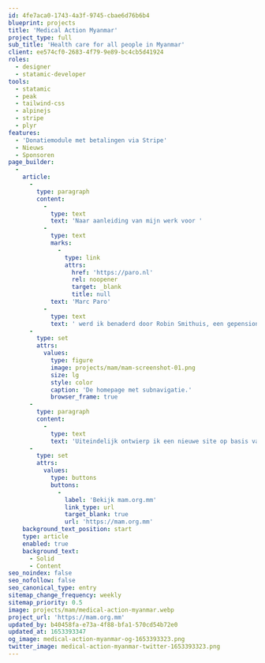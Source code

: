 ```yaml
---
id: 4fe7aca0-1743-4a3f-9745-cbae6d76b6b4
blueprint: projects
title: 'Medical Action Myanmar'
project_type: full
sub_title: 'Health care for all people in Myanmar'
client: ee574cf0-2683-4f79-9e89-bc4cb5d41924
roles:
  - designer
  - statamic-developer
tools:
  - statamic
  - peak
  - tailwind-css
  - alpinejs
  - stripe
  - plyr
features:
  - 'Donatiemodule met betalingen via Stripe'
  - Nieuws
  - Sponsoren
page_builder:
  -
    article:
      -
        type: paragraph
        content:
          -
            type: text
            text: 'Naar aanleiding van mijn werk voor '
          -
            type: text
            marks:
              -
                type: link
                attrs:
                  href: 'https://paro.nl'
                  rel: noopener
                  target: _blank
                  title: null
            text: 'Marc Paro'
          -
            type: text
            text: ' werd ik benaderd door Robin Smithuis, een gepensioneerd arts uit Nederland. Zijn broer Frank runt in Myanmar samen met zijn vrouw Ni Ni een ontwikkelingsorganisatie om de zorg te verbeteren en toegankelijker te maken. Tijdens dit project begon vond de staatsgreep in Myanmar plaats. Het was hartverscheurend om te lezen en te horen wat er allemaal gebeurde en wat voor effect dit had op Frank en de liefdadigheid. Tel daar de coronacrisis bij op. Het werd hem door het regime onmogelijk gemaakt zijn werk te doen.'
      -
        type: set
        attrs:
          values:
            type: figure
            image: projects/mam/mam-screenshot-01.png
            size: lg
            style: color
            caption: 'De homepage met subnavigatie.'
            browser_frame: true
      -
        type: paragraph
        content:
          -
            type: text
            text: 'Uiteindelijk ontwierp ik een nieuwe site op basis van wat er al was. Uit de concepten van Frank en Robin kon ik de wensen herleiden en dit omzetten in een aantrekkelijk ontwerp. In een later stadium voegden we een donatiemodule toe, waarmee ze al 50.000 euro meer ophaalden. Dit stelt Frank en Ni Ni in staat om meer klinieken te openen en lokale mensen op te leiden. Ik doe niets liever dan met mijn expertise bijdragen aan zulke mooie doelen.'
      -
        type: set
        attrs:
          values:
            type: buttons
            buttons:
              -
                label: 'Bekijk mam.org.mm'
                link_type: url
                target_blank: true
                url: 'https://mam.org.mm'
    background_text_position: start
    type: article
    enabled: true
    background_text:
      - Solid
      - Content
seo_noindex: false
seo_nofollow: false
seo_canonical_type: entry
sitemap_change_frequency: weekly
sitemap_priority: 0.5
image: projects/mam/medical-action-myanmar.webp
project_url: 'https://mam.org.mm'
updated_by: b40458fa-e73a-4f88-bfa1-570cd54b72e0
updated_at: 1653393347
og_image: medical-action-myanmar-og-1653393323.png
twitter_image: medical-action-myanmar-twitter-1653393323.png
---
```

